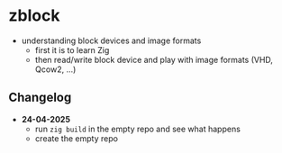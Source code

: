 # zblock

- understanding block devices and image formats
  - first it is to learn Zig
  - then read/write block device and play with image formats (VHD, Qcow2, ...)
 
## Changelog

- **24-04-2025**
  - run `zig build` in the empty repo and see what happens 
  - create the empty repo   
